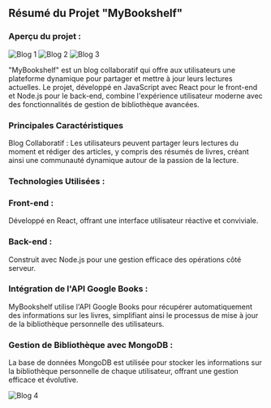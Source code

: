 ## Résumé du Projet "MyBookshelf"

### Aperçu du projet :

![Blog 1 ](https://github.com/Aisseta/MyBookshelf/assets/85037165/5bfd2fc8-426d-4e1c-a121-dcc4b0e2adda)
![Blog 2](https://github.com/Aisseta/MyBookshelf/assets/85037165/0b996927-0b5c-45e3-93ec-ed2223daa550)
![Blog 3](https://github.com/Aisseta/MyBookshelf/assets/85037165/7d2bc5c4-94a3-476f-a13c-6f9387f8f2af)

"MyBookshelf" est un blog collaboratif qui offre aux utilisateurs une plateforme dynamique pour partager et mettre à jour leurs lectures actuelles. Le projet, développé en JavaScript avec React pour le front-end et Node.js pour le back-end, combine l'expérience utilisateur moderne avec des fonctionnalités de gestion de bibliothèque avancées.

### Principales Caractéristiques
Blog Collaboratif : Les utilisateurs peuvent partager leurs lectures du moment et rédiger des articles, y compris des résumés de livres, créant ainsi une communauté dynamique autour de la passion de la lecture.

### Technologies Utilisées :

### Front-end : 
Développé en React, offrant une interface utilisateur réactive et conviviale.
### Back-end : 
Construit avec Node.js pour une gestion efficace des opérations côté serveur.
### Intégration de l'API Google Books : 
MyBookshelf utilise l'API Google Books pour récupérer automatiquement des informations sur les livres, simplifiant ainsi le processus de mise à jour de la bibliothèque personnelle des utilisateurs.

### Gestion de Bibliothèque avec MongoDB : 
La base de données MongoDB est utilisée pour stocker les informations sur la bibliothèque personnelle de chaque utilisateur, offrant une gestion efficace et évolutive.



![Blog 4](https://github.com/Aisseta/MyBookshelf/assets/85037165/704a57c2-0ab0-4dad-9ee6-24d72a399bf8)
